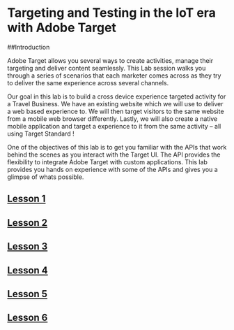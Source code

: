 # Targeting and Testing in the IoT era with Adobe Target

##Introduction

Adobe Target allows you several ways to create activities, manage their targeting and deliver content seamlessly. This Lab session walks you through a series of scenarios that each marketer comes across as they try to deliver the same experience across several channels.

Our goal in this lab is to build a cross device experience targeted activity for a Travel Business. We have an existing website which we will use to deliver a web based experience to. We will then target visitors to the same website from a mobile web browser differently. Lastly, we will also create a native mobile application and target a experience to it from the same activity – all using Target Standard !

One of the objectives of this lab is to get you familiar with the APIs that work behind the scenes as you interact with the Target UI. The API provides the flexibility to integrate Adobe Target with custom applications. This lab provides you hands on experience with some of the APIs and gives you a glimpse of whats possible.

## [Lesson 1](https://github.com/Adobe-Marketing-Cloud/target-api-examples/wiki/Lesson-1:-The-Tools-of-the-Trade)

## [Lesson 2](https://github.com/Adobe-Marketing-Cloud/target-api-examples/wiki/Lesson-2:-Introducing-Cross-Device-Targeting-in-Adobe-Target)

## [Lesson 3](https://github.com/Adobe-Marketing-Cloud/target-api-examples/wiki/Lesson-3:-Creating-Experience-targeted-activity)

## [Lesson 4](https://github.com/Adobe-Marketing-Cloud/target-api-examples/wiki/Lesson-4:-Mobile-Device-Targeting)

## [Lesson 5](https://github.com/Adobe-Marketing-Cloud/target-api-examples/wiki/Lesson-5:-Understanding-Server-side-mbox-calls)

## [Lesson 6](https://github.com/Adobe-Marketing-Cloud/target-api-examples/wiki/Lesson-6:-Offline-Profile-Management)

